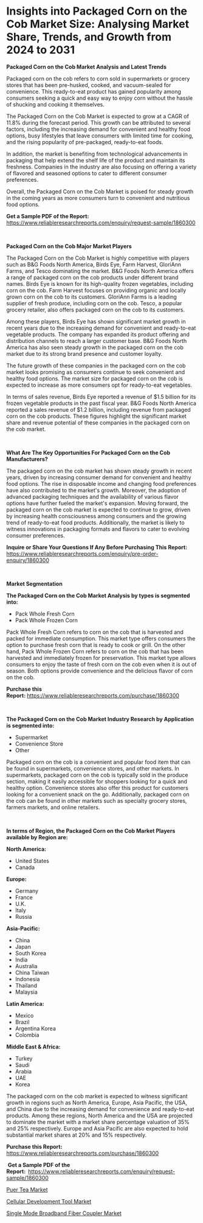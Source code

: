 <p><h1>Insights into Packaged Corn on the Cob Market Size: Analysing Market Share, Trends, and Growth from 2024 to 2031</h1></p><p><strong>Packaged Corn on the Cob Market Analysis and Latest Trends</strong></p>
<p><p>Packaged corn on the cob refers to corn sold in supermarkets or grocery stores that has been pre-husked, cooked, and vacuum-sealed for convenience. This ready-to-eat product has gained popularity among consumers seeking a quick and easy way to enjoy corn without the hassle of shucking and cooking it themselves.</p><p>The Packaged Corn on the Cob Market is expected to grow at a CAGR of 11.8% during the forecast period. This growth can be attributed to several factors, including the increasing demand for convenient and healthy food options, busy lifestyles that leave consumers with limited time for cooking, and the rising popularity of pre-packaged, ready-to-eat foods.</p><p>In addition, the market is benefiting from technological advancements in packaging that help extend the shelf life of the product and maintain its freshness. Companies in the industry are also focusing on offering a variety of flavored and seasoned options to cater to different consumer preferences.</p><p>Overall, the Packaged Corn on the Cob Market is poised for steady growth in the coming years as more consumers turn to convenient and nutritious food options.</p></p>
<p><strong>Get a Sample PDF of the Report:&nbsp;</strong> <a href="https://www.reliableresearchreports.com/enquiry/request-sample/1860300">https://www.reliableresearchreports.com/enquiry/request-sample/1860300</a></p>
<p>&nbsp;</p>
<p><strong>Packaged Corn on the Cob Major Market Players</strong></p>
<p><p>The Packaged Corn on the Cob Market is highly competitive with players such as B&G Foods North America, Birds Eye, Farm Harvest, GloriAnn Farms, and Tesco dominating the market. B&G Foods North America offers a range of packaged corn on the cob products under different brand names. Birds Eye is known for its high-quality frozen vegetables, including corn on the cob. Farm Harvest focuses on providing organic and locally grown corn on the cob to its customers. GloriAnn Farms is a leading supplier of fresh produce, including corn on the cob. Tesco, a popular grocery retailer, also offers packaged corn on the cob to its customers.</p><p>Among these players, Birds Eye has shown significant market growth in recent years due to the increasing demand for convenient and ready-to-eat vegetable products. The company has expanded its product offering and distribution channels to reach a larger customer base. B&G Foods North America has also seen steady growth in the packaged corn on the cob market due to its strong brand presence and customer loyalty.</p><p>The future growth of these companies in the packaged corn on the cob market looks promising as consumers continue to seek convenient and healthy food options. The market size for packaged corn on the cob is expected to increase as more consumers opt for ready-to-eat vegetables.</p><p>In terms of sales revenue, Birds Eye reported a revenue of $1.5 billion for its frozen vegetable products in the past fiscal year. B&G Foods North America reported a sales revenue of $1.2 billion, including revenue from packaged corn on the cob products. These figures highlight the significant market share and revenue potential of these companies in the packaged corn on the cob market.</p></p>
<p>&nbsp;</p>
<p><strong>What Are The Key Opportunities For Packaged Corn on the Cob Manufacturers?</strong></p>
<p><p>The packaged corn on the cob market has shown steady growth in recent years, driven by increasing consumer demand for convenient and healthy food options. The rise in disposable income and changing food preferences have also contributed to the market's growth. Moreover, the adoption of advanced packaging techniques and the availability of various flavor options have further fueled the market's expansion. Moving forward, the packaged corn on the cob market is expected to continue to grow, driven by increasing health consciousness among consumers and the growing trend of ready-to-eat food products. Additionally, the market is likely to witness innovations in packaging formats and flavors to cater to evolving consumer preferences.</p></p>
<p><strong>Inquire or Share Your Questions If Any Before Purchasing This Report:</strong> <a href="https://www.reliableresearchreports.com/enquiry/pre-order-enquiry/1860300">https://www.reliableresearchreports.com/enquiry/pre-order-enquiry/1860300</a></p>
<p>&nbsp;</p>
<p><strong>Market Segmentation</strong></p>
<p><strong>The Packaged Corn on the Cob Market Analysis by types is segmented into:</strong></p>
<p><ul><li>Pack Whole Fresh Corn</li><li>Pack Whole Frozen Corn</li></ul></p>
<p><p>Pack Whole Fresh Corn refers to corn on the cob that is harvested and packed for immediate consumption. This market type offers consumers the option to purchase fresh corn that is ready to cook or grill. On the other hand, Pack Whole Frozen Corn refers to corn on the cob that has been harvested and immediately frozen for preservation. This market type allows consumers to enjoy the taste of fresh corn on the cob even when it is out of season. Both options provide convenience and the delicious flavor of corn on the cob.</p></p>
<p><strong>Purchase this Report:&nbsp;</strong><a href="https://www.reliableresearchreports.com/purchase/1860300">https://www.reliableresearchreports.com/purchase/1860300</a></p>
<p>&nbsp;</p>
<p><strong>The Packaged Corn on the Cob Market Industry Research by Application is segmented into:</strong></p>
<p><ul><li>Supermarket</li><li>Convenience Store</li><li>Other</li></ul></p>
<p><p>Packaged corn on the cob is a convenient and popular food item that can be found in supermarkets, convenience stores, and other markets. In supermarkets, packaged corn on the cob is typically sold in the produce section, making it easily accessible for shoppers looking for a quick and healthy option. Convenience stores also offer this product for customers looking for a convenient snack on the go. Additionally, packaged corn on the cob can be found in other markets such as specialty grocery stores, farmers markets, and online retailers.</p></p>
<p>&nbsp;</p>
<p><strong>In terms of Region, the Packaged Corn on the Cob Market Players available by Region are:</strong></p>
<p>
    <p> <strong> North America: </strong>
        <ul>
            <li>United States</li>
            <li>Canada</li>
        </ul>
        </p> 
    <p> <strong> Europe: </strong>
        <ul>
            <li>Germany</li>
            <li>France</li>
            <li>U.K.</li>
            <li>Italy</li>
            <li>Russia</li>
        </ul>
        </p> 
    <p> <strong> Asia-Pacific: </strong>
        <ul>
            <li>China</li>
            <li>Japan</li>
            <li>South Korea</li>
            <li>India</li>
            <li>Australia</li>
            <li>China Taiwan</li>
            <li>Indonesia</li>
            <li>Thailand</li>
            <li>Malaysia</li>
        </ul>
        </p> 
    <p> <strong> Latin America: </strong>
        <ul>
            <li>Mexico</li>
            <li>Brazil</li>
            <li>Argentina Korea</li>
            <li>Colombia</li>
        </ul>
        </p> 
    <p> <strong> Middle East & Africa: </strong>
        <ul>
            <li>Turkey</li>
            <li>Saudi</li>
            <li>Arabia</li>
            <li>UAE</li>
            <li>Korea</li>
        </ul>
    </p>
    </p>
<p><p>The packaged corn on the cob market is expected to witness significant growth in regions such as North America, Europe, Asia Pacific, the USA, and China due to the increasing demand for convenience and ready-to-eat products. Among these regions, North America and the USA are projected to dominate the market with a market share percentage valuation of 35% and 25% respectively. Europe and Asia Pacific are also expected to hold substantial market shares at 20% and 15% respectively.</p></p>
<p><strong>Purchase this Report: </strong><a href="https://www.reliableresearchreports.com/purchase/1860300">https://www.reliableresearchreports.com/purchase/1860300</a></p>
<p>&nbsp;<strong>Get a Sample PDF of the Report:&nbsp;&nbsp;</strong><a href="https://www.reliableresearchreports.com/enquiry/request-sample/1860300">https://www.reliableresearchreports.com/enquiry/request-sample/1860300</a></p>
<p><strong></strong></p>
<p><p><a href="https://www.linkedin.com/pulse/puer-tea-market-size-focuses-dynamics-in-depth-analysis-future-5byrf?trackingId=m1q0yjXqYgM9f470MwcUUg%3D%3D">Puer Tea Market</a></p><p><a href="https://www.linkedin.com/pulse/cellular-development-tool-market-analysis-size-global-industry-6xsxf?trackingId=nI%2BTluM6%2Bmt0F6zIHfQGZw%3D%3D">Cellular Development Tool Market</a></p><p><a href="https://www.linkedin.com/pulse/single-mode-broadband-fiber-coupler-market-size-2024-uv2ee?trackingId=35sixjPxjmKdskJAoX3xaw%3D%3D">Single Mode Broadband Fiber Coupler Market</a></p></p>